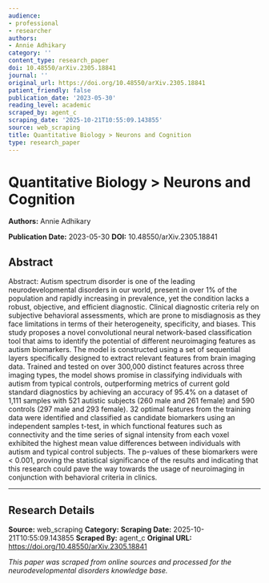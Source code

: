 ```yaml
---
audience:
- professional
- researcher
authors:
- Annie Adhikary
category: ''
content_type: research_paper
doi: 10.48550/arXiv.2305.18841
journal: ''
original_url: https://doi.org/10.48550/arXiv.2305.18841
patient_friendly: false
publication_date: '2023-05-30'
reading_level: academic
scraped_by: agent_c
scraping_date: '2025-10-21T10:55:09.143855'
source: web_scraping
title: Quantitative Biology > Neurons and Cognition
type: research_paper
---
```

# Quantitative Biology > Neurons and Cognition

**Authors:** Annie Adhikary

**Publication Date:** 2023-05-30
**DOI:** 10.48550/arXiv.2305.18841

## Abstract

Abstract:
Autism spectrum disorder is one of the leading neurodevelopmental disorders in our world, present in over 1% of the population and rapidly increasing in prevalence, yet the condition lacks a robust, objective, and efficient diagnostic. Clinical diagnostic criteria rely on subjective behavioral assessments, which are prone to misdiagnosis as they face limitations in terms of their heterogeneity, specificity, and biases. This study proposes a novel convolutional neural network-based classification tool that aims to identify the potential of different neuroimaging features as autism biomarkers. The model is constructed using a set of sequential layers specifically designed to extract relevant features from brain imaging data. Trained and tested on over 300,000 distinct features across three imaging types, the model shows promise in classifying individuals with autism from typical controls, outperforming metrics of current gold standard diagnostics by achieving an accuracy of 95.4% on a dataset of 1,111 samples with 521 autistic subjects (260 male and 261 female) and 590 controls (297 male and 293 female). 32 optimal features from the training data were identified and classified as candidate biomarkers using an independent samples t-test, in which functional features such as connectivity and the time series of signal intensity from each voxel exhibited the highest mean value differences between individuals with autism and typical control subjects. The p-values of these biomarkers were < 0.001, proving the statistical significance of the results and indicating that this research could pave the way towards the usage of neuroimaging in conjunction with behavioral criteria in clinics.

---

## Research Details

**Source:** web_scraping
**Category:** 
**Scraping Date:** 2025-10-21T10:55:09.143855
**Scraped By:** agent_c
**Original URL:** https://doi.org/10.48550/arXiv.2305.18841

*This paper was scraped from online sources and processed for the neurodevelopmental disorders knowledge base.*